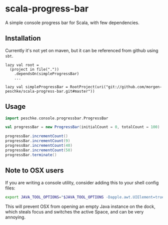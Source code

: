 # scala-progress-bar

A simple console progress bar for Scala, with few dependencies.

## Installation

Currently it's not yet on maven, but it can be referenced from github using `sbt`.

```sbtshell
lazy val root =
  (project in file("."))
    .dependsOn(simpleProgressBar)
    ...

lazy val simpleProgressBar = RootProject(uri("git://github.com/morgen-peschke/scala-progress-bar.git#master"))
```

## Usage

```scala
import peschke.console.progressbar.ProgressBar

val progressBar = new ProgressBar(initialCount = 0, totalCount = 100)

progressBar.incrementCount()
progressBar.incrementCount(9)
progressBar.incrementCount(40)
progressBar.incrementCount(50)
progressBar.terminate()

```

## Note to OSX users

If you are writing a console utility, consider adding this to your shell config files:

```bash
export JAVA_TOOL_OPTIONS="$JAVA_TOOL_OPTIONS -Dapple.awt.UIElement=true"
```

This will prevent OSX from opening an empty Java instance on the dock, which steals focus and switches the active Space, 
and can be very annoying.